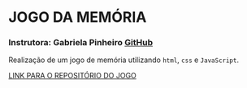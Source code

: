 # JOGO DA MEMÓRIA

### Instrutora: Gabriela Pinheiro [GitHub](https://github.com/SpruceGabriela)


Realização de um jogo de memória utilizando `html`, `css` e `JavaScript`.

[LINK PARA O REPOSITÓRIO DO JOGO](https://github.com/DiegoDimatteu/memory_game)